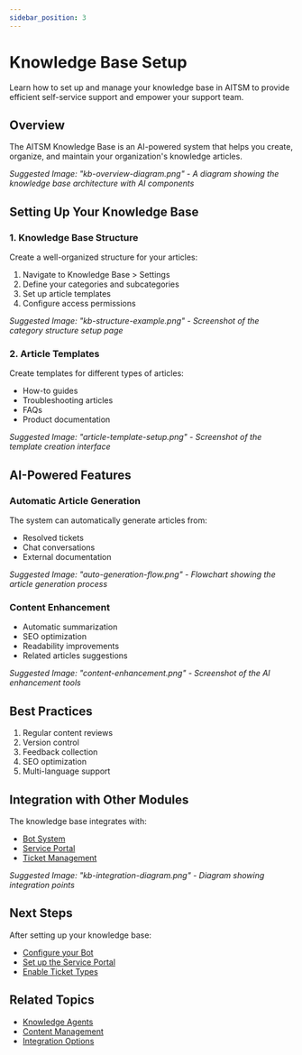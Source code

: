 ```yaml
---
sidebar_position: 3
---
```


# Knowledge Base Setup

Learn how to set up and manage your knowledge base in AITSM to provide efficient self-service support and empower your support team.

## Overview

The AITSM Knowledge Base is an AI-powered system that helps you create, organize, and maintain your organization's knowledge articles.

_Suggested Image: "kb-overview-diagram.png" - A diagram showing the knowledge base architecture with AI components_

## Setting Up Your Knowledge Base

### 1. Knowledge Base Structure
Create a well-organized structure for your articles:

1. Navigate to Knowledge Base > Settings
2. Define your categories and subcategories
3. Set up article templates
4. Configure access permissions

_Suggested Image: "kb-structure-example.png" - Screenshot of the category structure setup page_

### 2. Article Templates

Create templates for different types of articles:
- How-to guides
- Troubleshooting articles
- FAQs
- Product documentation

_Suggested Image: "article-template-setup.png" - Screenshot of the template creation interface_

## AI-Powered Features

### Automatic Article Generation
The system can automatically generate articles from:
- Resolved tickets
- Chat conversations
- External documentation

_Suggested Image: "auto-generation-flow.png" - Flowchart showing the article generation process_

### Content Enhancement
- Automatic summarization
- SEO optimization
- Readability improvements
- Related articles suggestions

_Suggested Image: "content-enhancement.png" - Screenshot of the AI enhancement tools_

## Best Practices

1. Regular content reviews
2. Version control
3. Feedback collection
4. SEO optimization
5. Multi-language support

## Integration with Other Modules

The knowledge base integrates with:
- [Bot System](using-bot)
- [Service Portal](service-portal)
- [Ticket Management](ticket-types)

_Suggested Image: "kb-integration-diagram.png" - Diagram showing integration points_

## Next Steps

After setting up your knowledge base:
- [Configure your Bot](using-bot)
- [Set up the Service Portal](service-portal)
- [Enable Ticket Types](ticket-types)

## Related Topics
- [Knowledge Agents](../ai-features/knowledge-agents)
- [Content Management](../core-concepts/knowledge)
- [Integration Options](../integrations/knowledge)
